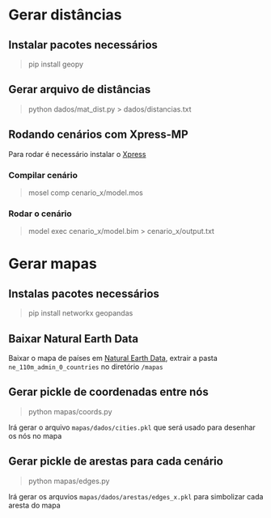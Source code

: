 
# Gerar distâncias

## Instalar pacotes necessários
> pip install geopy

## Gerar arquivo de distâncias
> python dados/mat_dist.py > dados/distancias.txt

## Rodando cenários com Xpress-MP
Para rodar é necessário instalar o [Xpress](https://www.fico.com/fico-xpress-optimization/docs/latest/installguide/dhtml/chapinst1.html)

### Compilar cenário
> mosel comp cenario_x/model.mos

### Rodar o cenário
> model exec cenario_x/model.bim > cenario_x/output.txt

# Gerar mapas

## Instalas pacotes necessários
> pip install networkx geopandas

## Baixar Natural Earth Data
Baixar o mapa de países em [Natural Earth Data](https://www.naturalearthdata.com/downloads/110m-cultural-vectors/), extrair a pasta `ne_110m_admin_0_countries` no diretório `/mapas`

## Gerar pickle de coordenadas entre nós
> python mapas/coords.py

Irá gerar o arquivo `mapas/dados/cities.pkl` que será usado para desenhar os nós no mapa

## Gerar pickle de arestas para cada cenário
> python mapas/edges.py

Irá gerar os arquvios `mapas/dados/arestas/edges_x.pkl` para simbolizar cada aresta do mapa